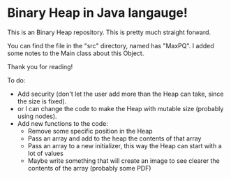 # Binary Heap in Java langauge!


This is an Binary Heap repository. This is pretty much straight forward.

You can find the file in the "src" directory, named has "MaxPQ". I added some notes to the Main class about this Object.

Thank you for reading!

To do:
* Add security (don't let the user add more than the Heap can take, since the size is fixed).
* or I can change the code to make the Heap with mutable size (probably using nodes).
* Add new functions to the code:
    * Remove some specific position in the Heap
    * Pass an array and add to the heap the contents of that array
    * Pass an array to a new initializer, this way the Heap can start with a lot of values
    * Maybe write something that will create an image to see clearer the contents of the array (probably some PDF)
    

